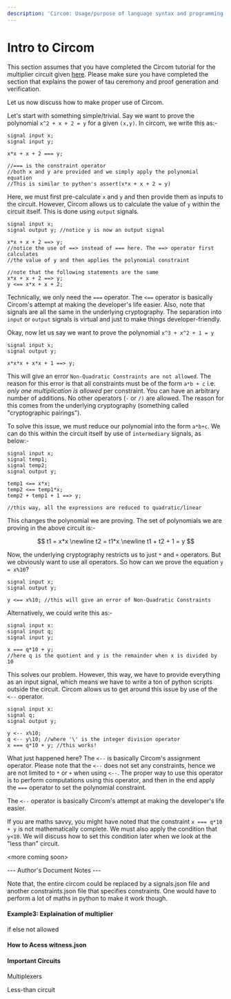 ```yaml
---
description: 'Circom: Usage/purpose of language syntax and programming practices'
---
```


# Intro to Circom

This section assumes that you have completed the Circom tutorial for the multiplier circuit given [here](https://docs.circom.io/getting-started/installation/). Please make sure you have completed the section that explains the power of tau ceremony and proof generation and verification.

Let us now discuss how to make proper use of Circom.

Let's start with something simple/trivial. Say we want to prove the polynomial `x^2 + x + 2 = y` for a given `(x,y)`. In circom, we write this as:-

```
signal input x;
signal input y;

x*x + x + 2 === y;

//=== is the constraint operator
//both x and y are provided and we simply apply the polynomial equation
//This is similar to python's assert(x*x + x + 2 = y)
```

Here, we must first pre-calculate `x` and `y` and then provide them as inputs to the circuit. However, Circom allows us to calculate the value of `y` within the circuit itself. This is done using `output` signals.

```
signal input x;
signal output y; //notice y is now an output signal

x*x + x + 2 ==> y;
//notice the use of ==> instead of === here. The ==> operator first calculates
//the value of y and then applies the polynomial constraint

//note that the following statements are the same
x*x + x + 2 ==> y;
y <== x*x + x + 2;
```

Technically, we only need the `===` operator. The `<==` operator is basically Circom's attempt at making the developer's life easier. Also, note that signals are all the same in the underlying cryptography. The separation into `input` or `output`  signals is virtual and just to make things developer-friendly.

Okay, now let us say we want to prove the polynomial `x^3 + x^2 + 1 = y`

```
signal input x;
signal output y;

x*x*x + x*x + 1 ==> y;
```

This will give an error `Non-Quadratic Constraints are not allowed`. The reason for this error is that all constraints must be of the form `a*b + c` i.e. _only one multiplication is allowed_ per constraint. You can have an arbitrary number of additions. No other operators (`-` or `/)` are allowed. The reason for this comes from the underlying cryptography (something called "cryptographic pairings").

To solve this issue, we must reduce our polynomial into the form `a*b+c`. We can do this within the circuit itself by use of `intermediary` signals, as below:-

```
signal input x;
signal temp1;
signal temp2;
signal output y;

temp1 <== x*x;
temp2 <== temp1*x;
temp2 + temp1 + 1 ==> y;

//this way, all the expressions are reduced to quadratic/linear
```

This changes the polynomial we are proving. The set of polynomials we are proving in the above circuit is:-&#x20;

$$
t1 = x*x
\newline
t2 = t1*x
\newline
t1 + t2 + 1 = y
$$



Now, the underlying cryptography restricts us to just `*` and `+` operators. But we obviously want to use all operators. So how can we prove the equation `y = x%10`?

```
signal input x;
signal output y;

y <== x%10; //this will give an error of Non-Quadratic Constraints
```

Alternatively, we could write this as:-

```
signal input x:
signal input q;
signal input y;

x === q*10 + y;
//here q is the quotient and y is the remainder when x is divided by 10
```

This solves our problem. However, this way, we have to provide everything as an input signal, which means we have to write a ton of python scripts outside the circuit. Circom allows us to get around this issue by use of the `<--` operator.

```
signal input x:
signal q;
signal output y;

y <-- x%10;
q <-- y\10; //where '\' is the integer division operator
x === q*10 + y; //this works!
```

What just happened here? The `<--` is basically Circom's assignment operator. Please note that the `<--` does not set any constraints, hence we are not limited to `*` or `+` when using `<--`. The proper way to use this operator is to perform computations using this operator, and then in the end apply the `===` operator to set the polynomial constraint.

The `<--` operator is basically Circom's attempt at making the developer's life easier.

If you are maths savvy, you might have noted that the constraint `x === q*10 + y` is not mathematically complete. We must also apply the condition that `y<10`. We will discuss how to set this condition later when we look at the "less than" circuit.

\<more coming soon>



\--- Author's Document Notes ---

Note that, the entire circom could be replaced by a signals.json file and another constraints.json file that specifies constraints. One would have to perform a lot of maths in python to make it work though.

#### Example3: Explaination of multiplier

if else not allowed

#### How to Acess witness.json

#### Important Circuits

Multiplexers

Less-than circuit
